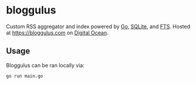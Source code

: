 # bloggulus
Custom RSS aggregator and index powered by [Go](https://golang.org/), [SQLite](https://www.sqlite.org/index.html), and [FTS](https://www.sqlite.org/fts3.html).
Hosted at https://bloggulus.com on [Digital Ocean](https://www.digitalocean.com/).

## Usage
Bloggulus can be ran locally via:
```
go run main.go
```
